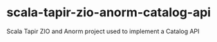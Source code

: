 # scala-tapir-zio-anorm-catalog-api
Scala Tapir ZIO and Anorm project used to implement a Catalog API
